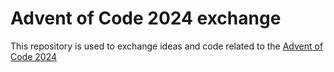 # Advent of Code 2024 exchange

This repository is used to exchange ideas and code related to the [Advent of Code 2024](https://adventofcode.com/2024)
